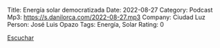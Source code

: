Title: Energía solar democratizada
Date: 2022-08-27
Category: Podcast
Mp3: https://s.danilorca.com/2022-08-27.mp3
Company: Ciudad Luz
Person: José Luis Opazo
Tags: Energía, Solar
Rating: 0

<a href="https://s.danilorca.com/2022-08-27.mp3" type="audio/mpeg">
Escuchar
</a>
